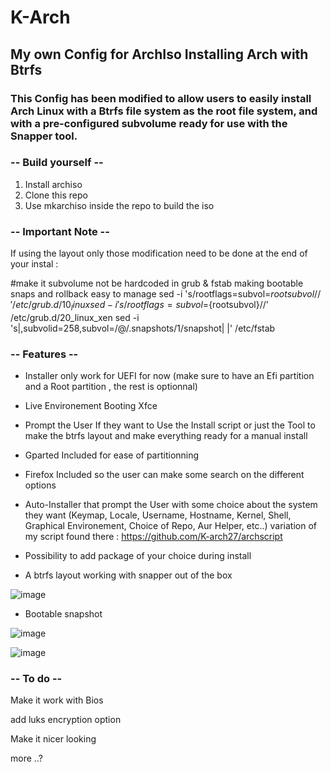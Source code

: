# K-Arch

## My own Config for ArchIso Installing Arch with Btrfs

### This Config has been modified to allow users to easily install Arch Linux with a Btrfs file system as the root file system, and with a pre-configured subvolume ready for use with the Snapper tool.


### -- Build yourself --

1. Install archiso
2. Clone this repo
3. Use mkarchiso inside the repo to build the iso

### -- Important Note --

If using the layout only those modification need to be done at the end of your instal : 

#make it subvolume not be hardcoded in grub & fstab making bootable snaps and rollback easy to manage
sed -i 's/rootflags=subvol=${rootsubvol}//' /etc/grub.d/10_linux
sed -i 's/rootflags=subvol=${rootsubvol}//' /etc/grub.d/20_linux_xen
sed -i 's|,subvolid=258,subvol=/@/.snapshots/1/snapshot| |' /etc/fstab


### -- Features --

- Installer only work for UEFI for now (make sure to have an Efi partition and a Root partition , the rest is optionnal)

- Live Environement Booting Xfce


- Prompt the User If they want to Use the Install script or just the Tool to make the btrfs layout and make everything ready for a manual install


- Gparted Included for ease of partitionning


- Firefox Included so the user can make some search on the different options


- Auto-Installer that prompt the User with some choice about the system they want (Keymap, Locale, Username, Hostname, Kernel, Shell, Graphical Environement, Choice of Repo, Aur Helper, etc..)  variation of my script found there : https://github.com/K-arch27/archscript


- Possibility to add package of your choice during install


- A btrfs layout working with snapper out of the box

![image](https://user-images.githubusercontent.com/98610690/229260800-4bc7d45d-16f6-472e-81d8-92bae0d2e08b.png)



- Bootable snapshot

![image](https://user-images.githubusercontent.com/98610690/229261491-301400e0-7d50-4367-854f-f6c55053f999.png)

![image](https://user-images.githubusercontent.com/98610690/229261473-8563a715-a87c-4350-8cb2-2bc03ca40819.png)



### -- To do --

Make it work with Bios

add luks encryption option

Make it nicer looking

more ..?
